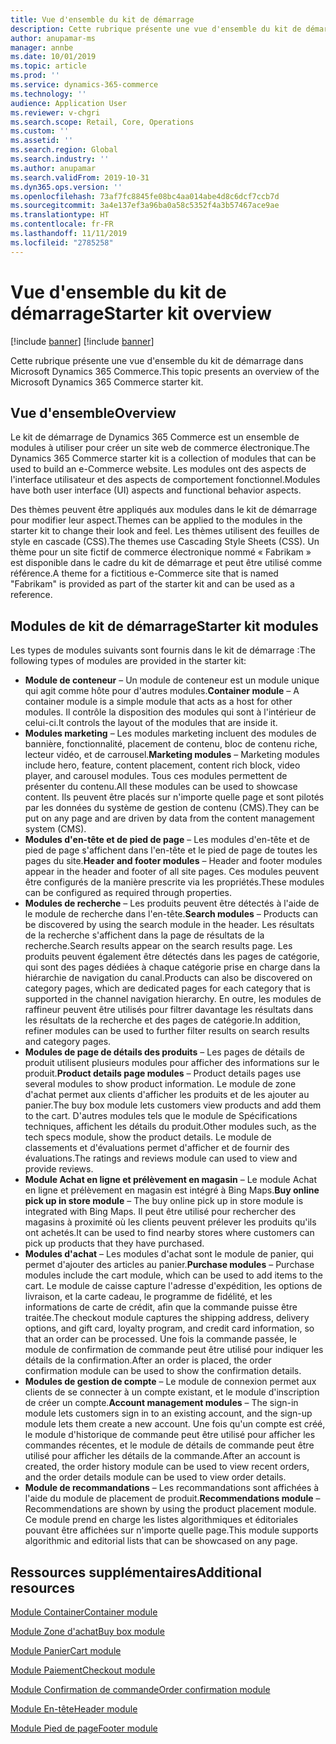 ```yaml
---
title: Vue d'ensemble du kit de démarrage
description: Cette rubrique présente une vue d'ensemble du kit de démarrage dans Microsoft Dynamics 365 Commerce.
author: anupamar-ms
manager: annbe
ms.date: 10/01/2019
ms.topic: article
ms.prod: ''
ms.service: dynamics-365-commerce
ms.technology: ''
audience: Application User
ms.reviewer: v-chgri
ms.search.scope: Retail, Core, Operations
ms.custom: ''
ms.assetid: ''
ms.search.region: Global
ms.search.industry: ''
ms.author: anupamar
ms.search.validFrom: 2019-10-31
ms.dyn365.ops.version: ''
ms.openlocfilehash: 73af7fc8845fe08bc4aa014abe4d8c6dcf7ccb7d
ms.sourcegitcommit: 3a4e137ef3a96ba0a58c5352f4a3b57467ace9ae
ms.translationtype: HT
ms.contentlocale: fr-FR
ms.lasthandoff: 11/11/2019
ms.locfileid: "2785258"
---
```

# <a name="starter-kit-overview"></a><span data-ttu-id="91f77-103">Vue d'ensemble du kit de démarrage</span><span class="sxs-lookup"><span data-stu-id="91f77-103">Starter kit overview</span></span>

[!include [banner](includes/preview-banner.md)]
[!include [banner](includes/banner.md)]

<span data-ttu-id="91f77-104">Cette rubrique présente une vue d'ensemble du kit de démarrage dans Microsoft Dynamics 365 Commerce.</span><span class="sxs-lookup"><span data-stu-id="91f77-104">This topic presents an overview of the Microsoft Dynamics 365 Commerce starter kit.</span></span>

## <a name="overview"></a><span data-ttu-id="91f77-105">Vue d'ensemble</span><span class="sxs-lookup"><span data-stu-id="91f77-105">Overview</span></span>

<span data-ttu-id="91f77-106">Le kit de démarrage de Dynamics 365 Commerce est un ensemble de modules à utiliser pour créer un site web de commerce électronique.</span><span class="sxs-lookup"><span data-stu-id="91f77-106">The Dynamics 365 Commerce starter kit is a collection of modules that can be used to build an e-Commerce website.</span></span> <span data-ttu-id="91f77-107">Les modules ont des aspects de l'interface utilisateur et des aspects de comportement fonctionnel.</span><span class="sxs-lookup"><span data-stu-id="91f77-107">Modules have both user interface (UI) aspects and functional behavior aspects.</span></span>

<span data-ttu-id="91f77-108">Des thèmes peuvent être appliqués aux modules dans le kit de démarrage pour modifier leur aspect.</span><span class="sxs-lookup"><span data-stu-id="91f77-108">Themes can be applied to the modules in the starter kit to change their look and feel.</span></span> <span data-ttu-id="91f77-109">Les thèmes utilisent des feuilles de style en cascade (CSS).</span><span class="sxs-lookup"><span data-stu-id="91f77-109">The themes use Cascading Style Sheets (CSS).</span></span> <span data-ttu-id="91f77-110">Un thème pour un site fictif de commerce électronique nommé « Fabrikam » est disponible dans le cadre du kit de démarrage et peut être utilisé comme référence.</span><span class="sxs-lookup"><span data-stu-id="91f77-110">A theme for a fictitious e-Commerce site that is named "Fabrikam" is provided as part of the starter kit and can be used as a reference.</span></span>

## <a name="starter-kit-modules"></a><span data-ttu-id="91f77-111">Modules de kit de démarrage</span><span class="sxs-lookup"><span data-stu-id="91f77-111">Starter kit modules</span></span>

<span data-ttu-id="91f77-112">Les types de modules suivants sont fournis dans le kit de démarrage :</span><span class="sxs-lookup"><span data-stu-id="91f77-112">The following types of modules are provided in the starter kit:</span></span>

- <span data-ttu-id="91f77-113">**Module de conteneur** – Un module de conteneur est un module unique qui agit comme hôte pour d'autres modules.</span><span class="sxs-lookup"><span data-stu-id="91f77-113">**Container module** – A container module is a simple module that acts as a host for other modules.</span></span> <span data-ttu-id="91f77-114">Il contrôle la disposition des modules qui sont à l'intérieur de celui-ci.</span><span class="sxs-lookup"><span data-stu-id="91f77-114">It controls the layout of the modules that are inside it.</span></span>
- <span data-ttu-id="91f77-115">**Modules marketing** – Les modules marketing incluent des modules de bannière, fonctionnalité, placement de contenu, bloc de contenu riche, lecteur vidéo, et de carrousel.</span><span class="sxs-lookup"><span data-stu-id="91f77-115">**Marketing modules** – Marketing modules include hero, feature, content placement, content rich block, video player, and carousel modules.</span></span> <span data-ttu-id="91f77-116">Tous ces modules permettent de présenter du contenu.</span><span class="sxs-lookup"><span data-stu-id="91f77-116">All these modules can be used to showcase content.</span></span> <span data-ttu-id="91f77-117">Ils peuvent être placés sur n'importe quelle page et sont pilotés par les données du système de gestion de contenu (CMS).</span><span class="sxs-lookup"><span data-stu-id="91f77-117">They can be put on any page and are driven by data from the content management system (CMS).</span></span>
- <span data-ttu-id="91f77-118">**Modules d'en-tête et de pied de page** – Les modules d'en-tête et de pied de page s'affichent dans l'en-tête et le pied de page de toutes les pages du site.</span><span class="sxs-lookup"><span data-stu-id="91f77-118">**Header and footer modules** – Header and footer modules appear in the header and footer of all site pages.</span></span> <span data-ttu-id="91f77-119">Ces modules peuvent être configurés de la manière prescrite via les propriétés.</span><span class="sxs-lookup"><span data-stu-id="91f77-119">These modules can be configured as required through properties.</span></span>
- <span data-ttu-id="91f77-120">**Modules de recherche** – Les produits peuvent être détectés à l'aide de le module de recherche dans l'en-tête.</span><span class="sxs-lookup"><span data-stu-id="91f77-120">**Search modules** – Products can be discovered by using the search module in the header.</span></span> <span data-ttu-id="91f77-121">Les résultats de la recherche s'affichent dans la page de résultats de la recherche.</span><span class="sxs-lookup"><span data-stu-id="91f77-121">Search results appear on the search results page.</span></span> <span data-ttu-id="91f77-122">Les produits peuvent également être détectés dans les pages de catégorie, qui sont des pages dédiées à chaque catégorie prise en charge dans la hiérarchie de navigation du canal.</span><span class="sxs-lookup"><span data-stu-id="91f77-122">Products can also be discovered on category pages, which are dedicated pages for each category that is supported in the channel navigation hierarchy.</span></span> <span data-ttu-id="91f77-123">En outre, les modules de raffineur peuvent être utilisés pour filtrer davantage les résultats dans les résultats de la recherche et des pages de catégorie.</span><span class="sxs-lookup"><span data-stu-id="91f77-123">In addition, refiner modules can be used to further filter results on search results and category pages.</span></span>
- <span data-ttu-id="91f77-124">**Modules de page de détails des produits** – Les pages de détails de produit utilisent plusieurs modules pour afficher des informations sur le produit.</span><span class="sxs-lookup"><span data-stu-id="91f77-124">**Product details page modules** – Product details pages use several modules to show product information.</span></span> <span data-ttu-id="91f77-125">Le module de zone d'achat permet aux clients d'afficher les produits et de les ajouter au panier.</span><span class="sxs-lookup"><span data-stu-id="91f77-125">The buy box module lets customers view products and add them to the cart.</span></span> <span data-ttu-id="91f77-126">D'autres modules tels que le module de Spécifications techniques, affichent les détails du produit.</span><span class="sxs-lookup"><span data-stu-id="91f77-126">Other modules such, as the tech specs module, show the product details.</span></span> <span data-ttu-id="91f77-127">Le module de classements et d'évaluations permet d'afficher et de fournir des évaluations.</span><span class="sxs-lookup"><span data-stu-id="91f77-127">The ratings and reviews module can used to view and provide reviews.</span></span>
- <span data-ttu-id="91f77-128">**Module Achat en ligne et prélèvement en magasin** – Le module Achat en ligne et prélèvement en magasin est intégré à Bing Maps.</span><span class="sxs-lookup"><span data-stu-id="91f77-128">**Buy online pick up in store module** – The buy online pick up in store module is integrated with Bing Maps.</span></span> <span data-ttu-id="91f77-129">Il peut être utilisé pour rechercher des magasins à proximité où les clients peuvent prélever les produits qu'ils ont achetés.</span><span class="sxs-lookup"><span data-stu-id="91f77-129">It can be used to find nearby stores where customers can pick up products that they have purchased.</span></span>
- <span data-ttu-id="91f77-130">**Modules d'achat** – Les modules d'achat sont le module de panier, qui permet d'ajouter des articles au panier.</span><span class="sxs-lookup"><span data-stu-id="91f77-130">**Purchase modules** – Purchase modules include the cart module, which can be used to add items to the cart.</span></span> <span data-ttu-id="91f77-131">Le module de caisse capture l'adresse d'expédition, les options de livraison, et la carte cadeau, le programme de fidélité, et les informations de carte de crédit, afin que la commande puisse être traitée.</span><span class="sxs-lookup"><span data-stu-id="91f77-131">The checkout module captures the shipping address, delivery options, and gift card, loyalty program, and credit card information, so that an order can be processed.</span></span> <span data-ttu-id="91f77-132">Une fois la commande passée, le module de confirmation de commande peut être utilisé pour indiquer les détails de la confirmation.</span><span class="sxs-lookup"><span data-stu-id="91f77-132">After an order is placed, the order confirmation module can be used to show the confirmation details.</span></span>
- <span data-ttu-id="91f77-133">**Modules de gestion de compte** – Le module de connexion permet aux clients de se connecter à un compte existant, et le module d'inscription de créer un compte.</span><span class="sxs-lookup"><span data-stu-id="91f77-133">**Account management modules** – The sign-in module lets customers sign in to an existing account, and the sign-up module lets them create a new account.</span></span> <span data-ttu-id="91f77-134">Une fois qu'un compte est créé, le module d'historique de commande peut être utilisé pour afficher les commandes récentes, et le module de détails de commande peut être utilisé pour afficher les détails de la commande.</span><span class="sxs-lookup"><span data-stu-id="91f77-134">After an account is created, the order history module can be used to view recent orders, and the order details module can be used to view order details.</span></span>
- <span data-ttu-id="91f77-135">**Module de recommandations** – Les recommandations sont affichées à l'aide du module de placement de produit.</span><span class="sxs-lookup"><span data-stu-id="91f77-135">**Recommendations module** – Recommendations are shown by using the product placement module.</span></span> <span data-ttu-id="91f77-136">Ce module prend en charge les listes algorithmiques et éditoriales pouvant être affichées sur n'importe quelle page.</span><span class="sxs-lookup"><span data-stu-id="91f77-136">This module supports algorithmic and editorial lists that can be showcased on any page.</span></span>

## <a name="additional-resources"></a><span data-ttu-id="91f77-137">Ressources supplémentaires</span><span class="sxs-lookup"><span data-stu-id="91f77-137">Additional resources</span></span>

[<span data-ttu-id="91f77-138">Module Container</span><span class="sxs-lookup"><span data-stu-id="91f77-138">Container module</span></span>](add-container-module.md)

[<span data-ttu-id="91f77-139">Module Zone d'achat</span><span class="sxs-lookup"><span data-stu-id="91f77-139">Buy box module</span></span>](add-buy-box.md)

[<span data-ttu-id="91f77-140">Module Panier</span><span class="sxs-lookup"><span data-stu-id="91f77-140">Cart module</span></span>](add-cart-module.md)

[<span data-ttu-id="91f77-141">Module Paiement</span><span class="sxs-lookup"><span data-stu-id="91f77-141">Checkout module</span></span>](add-checkout-module.md)

[<span data-ttu-id="91f77-142">Module Confirmation de commande</span><span class="sxs-lookup"><span data-stu-id="91f77-142">Order confirmation module</span></span>](order-confirmation-module.md)

[<span data-ttu-id="91f77-143">Module En-tête</span><span class="sxs-lookup"><span data-stu-id="91f77-143">Header module</span></span>](author-header-module.md)

[<span data-ttu-id="91f77-144">Module Pied de page</span><span class="sxs-lookup"><span data-stu-id="91f77-144">Footer module</span></span>](author-footer-module.md)
